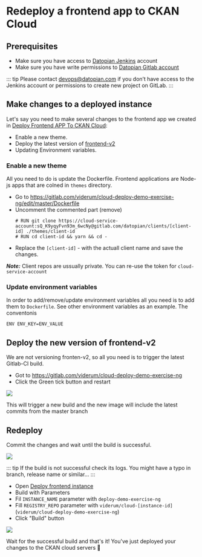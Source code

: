 # Redeploy a frontend app to CKAN Cloud

## Prerequisites

- Make sure you have access to [Datopian Jenkins](https://cc-p-jenkins.ckan.io/) account
- Make sure you have write permissions to [Datopian Gitlab account](https://gitlab.com/viderum)

::: tip
Please contact devops@datopian.com if you don’t have access to the Jenkins account or permissions to create new project on GitLab.
:::

## Make changes to a deployed instance

Let's say you need to make several changes to the frontend app we created in [Deploy Frontend APP To CKAN Cloud](/deploy/deploy-ng.html):

- Enable a new theme.
- Deploy the latest version of [frontend-v2](https://github.com/datopian/frontend-v2)
- Updating Environment variables.

### Enable a new theme

All you need to do is update the Dockerfile. Frontend applications are Node-js apps that are colned in `themes` directory. 

- Go to https://gitlab.com/viderum/cloud-deploy-demo-exercise-ng/edit/master/Dockerfile
- Uncomment the commented part (remove)
  ```
  # RUN git clone https://cloud-service-account:sQ_K9yqyFvn93m_6wcNy@gitlab.com/datopian/clients/[client-id] ./themes/client-id
  # RUN cd client-id && yarn && cd -
  ```
- Replace the `[client-id]` - with the actuall client name and save the changes.

**_Note:_** Client repos are ussually private. You can re-use the token for `cloud-service-account`

### Update environment variables

In order to add/remove/update environment variables all you need is to add them to `Dockerfile`. See other environment variables as an example. The conventonis

```
ENV ENV_KEY=ENV_VALUE
```

## Deploy the new version of frontend-v2

We are not versioning fronten-v2, so all you need is to trigger the latest Gitlab-CI build. 

- Got to https://gitlab.com/viderum/cloud-deploy-demo-exercise-ng
- Click the Green tick button and restart

![](https://i.imgur.com/jsob5Ji.png)

This will trigger a new build and the new image will include the latest commits from the master  branch

## Redeploy

Commit the changes and wait until the build is successful.

![](https://i.imgur.com/v7b8Z1c.png)

::: tip
If the build is not successful check its logs. You might have a typo in branch, release name or similar...
:::

- Open [Deploy frontend instance](https://cc-p-jenkins.ckan.io/job/deploy%20frontend%20instance/)
- Build with Parameters
- Fil `INSTANCE_NAME` parameter with `deploy-demo-exercise-ng`
- Fill `REGISTRY_REPO` parameter with `viderum/cloud-[instance-id]` (`viderum/cloud-deploy-demo-exercise-ng`)
- Click "Build" button

![](https://i.imgur.com/8GEjebX.png)


Wait for the successful build and that's it! You've just deployed your changes to the CKAN cloud servers :rocket:

